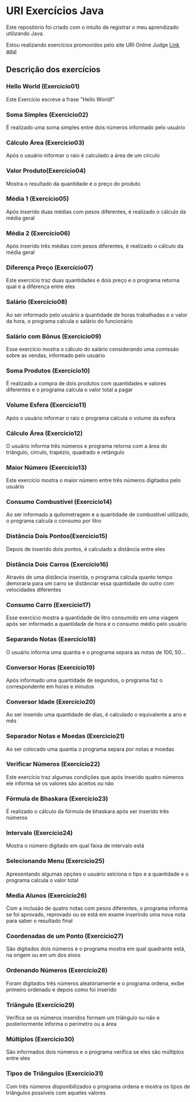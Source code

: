 # URI Exercícios Java
Este repositório foi criado com o intuíto de registrar o meu aprendizado utilizando Java.

Estou realizando exercícios promovidos pelo site URI Online Judge [Link aqui](https://www.urionlinejudge.com.br/judge/)

## Descrição dos exercícios
### Hello World (Exercicio01)
Este Exercício escreve a frase "Hello World!"

### Soma Simples (Exercicio02)
É realizado uma soma simples entre dois números informado pelo usuário

### Cálculo Área (Exercicio03)
Após o usuário informar o raio é calculado a área de um círculo

### Valor Produto(Exercício04)
Mostra o resultado da quantidade e o preço do produto

### Média 1 (Exercício05)
Após inserido duas médias com pesos diferentes, é realizado o cálculo da média geral

### Média 2 (Exercício06)
Após inserido três médias com pesos diferentes, é realizado o cálculo da média geral

### Diferença Preço (Exercício07)
Este exercício traz duas quantidades e dois preço e o programa retorna qual é a diferença entre eles

### Salário (Exercício08)
Ao ser informado pelo usuário a quantidade de horas trabalhadas e o valor da hora, o programa calcula o salário do funcionário

### Salário com Bônus (Exercício09)
Esse exercício mostra o cálculo do salário considerando uma comissão sobre as vendas, informado pelo usuário

### Soma Produtos (Exercício10)
É realizado a compra de dois produtos com quantidades e valores diferentes e o programa calcula o valor total a pagar

### Volume Esfera (Exercício11)
Após o usuário informar o raio o programa calcula o volume da esfera

### Cálculo Área (Exercício12)
O usuário informa três números e programa retorna com a área do triângulo, circulo, trapézio, quadrado e retângulo

### Maior Número (Exercício13)
Este exercício mostra o maior número entre três números digitados pelo usuário

### Consumo Combustível (Exercício14)
Ao ser informado a quilometragem e a quantidade de combustível utilizado, o programa calcula o consumo por litro

### Distância Dois Pontos(Exercício15)
Depois de inserido dois pontos, é calculado a distância entre eles

### Distância Dois Carros (Exercício16)
Através de uma distância inserida, o programa calcula quanto tempo demoraria para um carro se distânciar essa quantidade do outro com velocidades diferentes

### Consumo Carro (Exercício17)
Esse exercício mostra a quantidade de litro consumido em uma viagem após ser informado a quantidade de hora e o consumo médio pelo usuário

### Separando Notas (Exercício18)
O usuário informa uma quantia e o programa separa as notas de 100, 50...

### Conversor Horas (Exercício19)
Após informado uma quantidade de segundos, o programa faz o correspondente em horas e minutos 

### Conversor Idade (Exercício20)
Ao ser inserido uma quantidade de dias, é calculado o equivalente a ano e mês

### Separador Notas e Moedas (Exercicio21)
Ao ser colocado uma quantia o programa separa por notas e moedas

### Verificar Números (Exercício22)
Este exercício traz algumas condições que após inserido quatro números ele informa se os valores são aceitos ou não

### Fórmula de Bhaskara (Exercício23)
É realizado o cálculo da fórmula de bhaskara após ser inserido três números

### Intervalo (Exercício24)
Mostra o número digitado em qual faixa de intervalo está

### Selecionando Menu (Exercício25)
Apresentando algumas opções o usuário selciona o tipo e a quantidade e o programa calcula o valor total

### Media Alunos (Exercício26)
Com a inclusão de quatro notas com pesos diferentes, o programa informa se foi aprovado, reprovado ou se está em exame inserindo uma nova nota para saber o resultado final

### Coordenadas de um Ponto (Exercício27)
São digitados dois números e o programa mostra em qual quadrante está, na origem ou em um dos eixos

### Ordenando Números (Exercício28)
Foram digitados três números aleatóriamente e o programa ordena, exibe primeiro ordenado e depois como foi inserido

### Triângulo (Exercício29)
Verifica se os números inseridos formam um triângulo ou não e posteriormente informa o perímetro ou a área

### Múltiplos (Exercício30)
São informados dois números e o programa verifica se eles são múltiplos entre eles

### Tipos de Triângulos (Exercício31)
Com três números disponibilizados o programa ordena e mostra os tipos de triângulos possíveis com aqueles valores